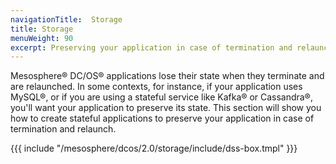 ```yaml
---
navigationTitle:  Storage
title: Storage
menuWeight: 90
excerpt: Preserving your application in case of termination and relaunch
---
```


Mesosphere&reg; DC/OS&reg; applications lose their state when they terminate and are relaunched. In some contexts, for instance, if your application uses MySQL&reg;, or if you are using a stateful service like Kafka&reg; or Cassandra&reg;, you'll want your application to preserve its state. This section will show you how to create stateful applications to preserve your application in case of termination and relaunch.

{{{ include "/mesosphere/dcos/2.0/storage/include/dss-box.tmpl" }}}
